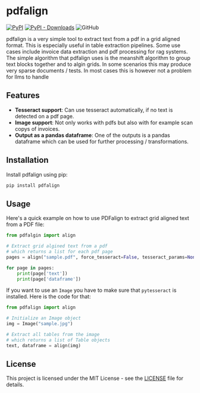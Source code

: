 # pdfalign
[![PyPI](https://img.shields.io/pypi/v/pdfalign.svg)](https://pypi.org/project/pdfalign/)
[![PyPI - Downloads](https://img.shields.io/pypi/dm/pdfalign)](https://img.shields.io/pypi/dm/pdfalign)
![GitHub](https://img.shields.io/github/license/y-hesse/pdfalign.svg)

pdfalign is a very simple tool to extract text from a pdf in a grid aligned format. This is especially useful in table extraction pipelines.
Some use cases include invoice data extraction and pdf processing for rag systems.
The simple algorithm that pdfalign uses is the meanshift algorithm to group text blocks together and to algin grids. In some scenarios this may produce very sparse documents / tests.
In most cases this is however not a problem for llms to handle

## Features
- **Tesseract support**: Can use tesseract automatically, if no text is detected on a pdf page.
- **Image support**: Not only works with pdfs but also with for example scan copys of invoices.
- **Output as a pandas dataframe**: One of the outputs is a pandas dataframe which can be used for further processing / transformations.

## Installation

Install pdfalign using pip:

```bash
pip install pdfalign
```

## Usage
Here's a quick example on how to use PDFalign to extract grid aligned text from a PDF file:
```python
from pdfalgin import align

# Extract grid algined text from a pdf
# which returns a list for each pdf page
pages = align("sample.pdf", force_tesseract=False, tesseract_params=None)

for page in pages:
    print(page['text'])
    print(page['dataframe'])

```
If you want to use an `Image` you have to make sure that `pytesseract` is installed. Here is the code for that:
```python
from pdfalign import align

# Initialize an Image object
img = Image("sample.jpg")

# Extract all tables from the image
# which returns a list of Table objects
text, dataframe = align(img)
```

## License
This project is licensed under the MIT License - see the [LICENSE](LICENSE) file for details.